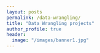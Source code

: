 ```yaml
---
layout: posts
permalink: /data-wrangling/
title: "Data Wrangling projects"
author_profile: true
header:
  image: "/images/banner1.jpg"
---
```



